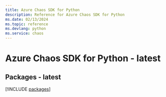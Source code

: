 ```yaml
---
title: Azure Chaos SDK for Python
description: Reference for Azure Chaos SDK for Python
ms.date: 02/13/2024
ms.topic: reference
ms.devlang: python
ms.service: chaos
---
```

# Azure Chaos SDK for Python - latest
## Packages - latest
[!INCLUDE [packages](chaos-index.md)]